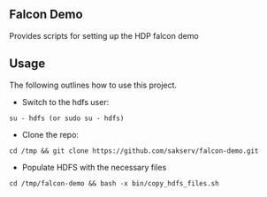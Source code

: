 Falcon Demo
-------------------------

Provides scripts for setting up the HDP falcon demo

Usage
-----

The following outlines how to use this project.

* Switch to the hdfs user:
```
su - hdfs (or sudo su - hdfs)
```

* Clone the repo:
```
cd /tmp && git clone https://github.com/sakserv/falcon-demo.git
```

* Populate HDFS with the necessary files
```
cd /tmp/falcon-demo && bash -x bin/copy_hdfs_files.sh
```
